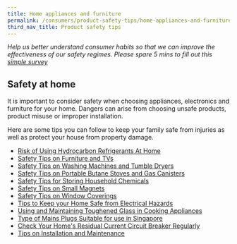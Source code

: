 ```yaml
---
title: Home appliances and furniture
permalink: /consumers/product-safety-tips/home-appliances-and-furniture/
third_nav_title: Product safety tips
---
```

*Help us better understand consumer habits so that we can improve the effectiveness of our safety regimes. Please spare 5 mins to fill out this [simple survey](https://form.gov.sg/63a160c3cf15ee00129a4ab4)*
## Safety at home

It is important to consider safety when choosing appliances, electronics and furniture for your home. Dangers can arise from choosing unsafe products, product misuse or improper installation.

Here are some tips you can follow to keep your family safe from injuries as well as protect your house from property damage.

* [Risk of Using Hydrocarbon Refrigerants At Home](/risk-of-using-hydrocarbon-refrigerants-at-home)
* [Safety Tips on Furniture and TVs](/safety-tips-on-furniture-and-tvs)
* [Safety Tips on Washing Machines and Tumble Dryers](/safety-tips-on-washing-machines-and-tumble-dryers)
* [Safety Tips on Portable Butane Stoves and Gas Canisters](/safety-tips-on-portable-butane-stoves-and-gas-canisters)
* [Safety Tips for Storing Household Chemicals](/safety-tips-for-storing-household-chemicals)
* [Safety Tips on Small Magnets](/safety-tips-on-small-magnets)
* [Safety Tips on Window Coverings](/safety-tips-on-window-coverings)
* [Tips to Keep your Home Safe from Electrical Hazards](/tips-to-keep-your-home-safe-from-electrical-hazards)
* [Using and Maintaining Toughened Glass in Cooking Appliances](/using-and-maintaining-toughened-glass-in-cooking-appliances)
* [Type of Mains Plugs Suitable for use in Singapore](/types-of-mains-plugs-suitable-for-use-in-singapore)
* [Check Your Home's Residual Current Circuit Breaker Regularly](/check-your-home-circuit-breaker-regularly)
* [Tips on Installation and Maintenance](/tips-on-installation-and-maintenance)